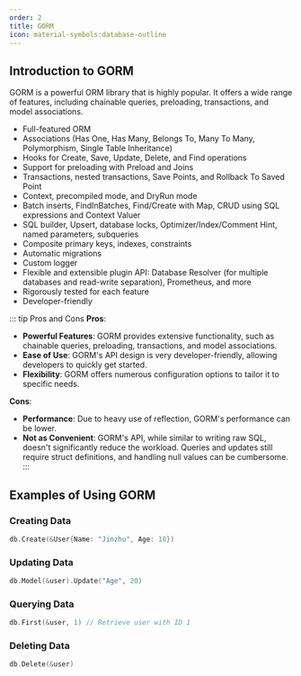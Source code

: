 ```yaml
---
order: 2
title: GORM
icon: material-symbols:database-outline
---
```


## Introduction to GORM

GORM is a powerful ORM library that is highly popular. It offers a wide range of features, including chainable queries, preloading, transactions, and model associations.

- Full-featured ORM
- Associations (Has One, Has Many, Belongs To, Many To Many, Polymorphism, Single Table Inheritance)
- Hooks for Create, Save, Update, Delete, and Find operations
- Support for preloading with Preload and Joins
- Transactions, nested transactions, Save Points, and Rollback To Saved Point
- Context, precompiled mode, and DryRun mode
- Batch inserts, FindInBatches, Find/Create with Map, CRUD using SQL expressions and Context Valuer
- SQL builder, Upsert, database locks, Optimizer/Index/Comment Hint, named parameters, subqueries
- Composite primary keys, indexes, constraints
- Automatic migrations
- Custom logger
- Flexible and extensible plugin API: Database Resolver (for multiple databases and read-write separation), Prometheus, and more
- Rigorously tested for each feature
- Developer-friendly

::: tip Pros and Cons
**Pros**:
- **Powerful Features**: GORM provides extensive functionality, such as chainable queries, preloading, transactions, and model associations.
- **Ease of Use**: GORM's API design is very developer-friendly, allowing developers to quickly get started.
- **Flexibility**: GORM offers numerous configuration options to tailor it to specific needs.

**Cons**:
- **Performance**: Due to heavy use of reflection, GORM's performance can be lower.
- **Not as Convenient**: GORM's API, while similar to writing raw SQL, doesn't significantly reduce the workload. Queries and updates still require struct definitions, and handling null values can be cumbersome.
:::

## Examples of Using GORM

### Creating Data

```go
db.Create(&User{Name: "Jinzhu", Age: 18})
```

### Updating Data

```go
db.Model(&user).Update("Age", 20)
```

### Querying Data

```go
db.First(&user, 1) // Retrieve user with ID 1
```

### Deleting Data

```go
db.Delete(&user)
```